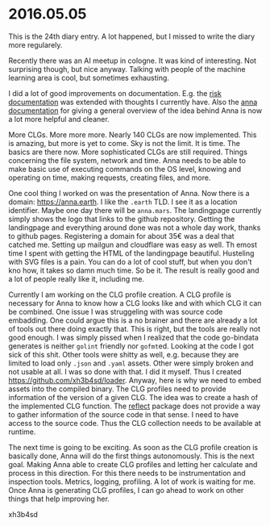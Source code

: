 # 2016.05.05
This is the 24th diary entry. A lot happened, but I missed to write the diary
more regularely.

Recently there was an AI meetup in cologne. It was kind of interesting. Not
surprising though, but nice anyway. Talking with people of the machine learning
area is cool, but sometimes exhausting.

I did a lot of good improvements on documentation. E.g. the [risk
documentation](/doc/risk/) was extended with thoughts I currently have. Also
the [anna documentation](/doc/concept/anna.md) for giving a general overview of
the idea behind Anna is now a lot more helpful and cleaner.

More CLGs. More more more. Nearly 140 CLGs are now implemented. This is
amazing, but more is yet to come. Sky is not the limit. It is time. The basics
are there now. More sophisticated CLGs are still required. Things concerning
the file system, network and time. Anna needs to be able to make basic use of
executing commands on the OS level, knowing and operating on time, making
requests, creating files, and more.

One cool thing I worked on was the presentation of Anna. Now there is a domain:
https://anna.earth. I like the `.earth` TLD. I see it as a location identifier.
Maybe one day there will be `anna.mars`. The landingpage currently simply shows
the logo that links to the github repository. Getting the landingpage and
everything around done was not a whole day work, thanks to github pages.
Registering a domain for about 35€ was a deal that catched me. Setting up
mailgun and cloudflare was easy as well. Th emost time I spent with getting the
HTML of the landingpage beautiful. Husteling with SVG files is a pain. You can
do a lot of cool stuff, but when you don't kno how, it takes so damn much time.
So be it. The result is really good and a lot of people really like it,
including me.

Currently I am working on the CLG profile creation. A CLG profile is necessary
for Anna to know how a CLG looks like and with which CLG it can be combined.
One issue I was struggeling with was source code embadding. One could argue
this is a no brainer and there are already a lot of tools out there doing
exactly that. This is right, but the tools are really not good enough. I was
simply pissed when I realized that the code go-bindata generates is neither
`golint` friendly nor `gofmt`ed. Looking at the code I got sick of this shit.
Other tools were shitty as well, e.g. because they are limited to load only
`.json` and `.yaml` assets. Other were simply broken and not usable at all. I
was so done with that. I did it myself. Thus I created
https://github.com/xh3b4sd/loader. Anyway, here is why we need to embed assets
into the compiled binary. The CLG profiles need to provide information of the
version of a given CLG. The idea was to create a hash of the implemented CLG
function. The [reflect](https://golang.org/pkg/reflect) package does not
provide a way to gather information of the source code in that sense. I need to
have access to the source code. Thus the CLG collection needs to be available
at runtime.

The next time is going to be exciting. As soon as the CLG profile creation is
basically done, Anna will do the first things autonomously. This is the next
goal. Making Anna able to create CLG profiles and letting her calculate and
process in this direction. For this there needs to be instrumentation and
inspection tools. Metrics, logging, profiling. A lot of work is waiting for me.
Once Anna is generating CLG profiles, I can go ahead to work on other things
that help improving her.

xh3b4sd
